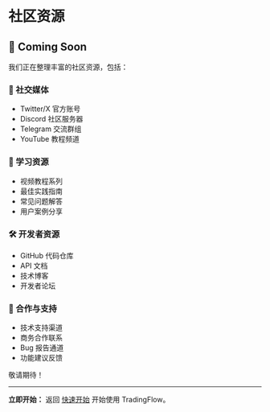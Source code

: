# 社区资源

## 🚧 Coming Soon

我们正在整理丰富的社区资源，包括：

### 📱 社交媒体
- Twitter/X 官方账号
- Discord 社区服务器
- Telegram 交流群组
- YouTube 教程频道

### 📖 学习资源
- 视频教程系列
- 最佳实践指南
- 常见问题解答
- 用户案例分享

### 🛠️ 开发者资源
- GitHub 代码仓库
- API 文档
- 技术博客
- 开发者论坛

### 🤝 合作与支持
- 技术支持渠道
- 商务合作联系
- Bug 报告通道
- 功能建议反馈

敬请期待！

---

**立即开始：** 返回 [快速开始](../getting-started/what-is-tradingflow.md) 开始使用 TradingFlow。
